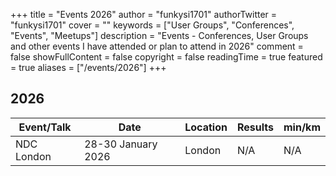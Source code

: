 +++
title = "Events 2026"
author = "funkysi1701"
authorTwitter = "funkysi1701"
cover = ""
keywords = ["User Groups", "Conferences", "Events", "Meetups"]
description = "Events - Conferences, User Groups and other events I have attended or plan to attend in 2026"
comment = false
showFullContent = false
copyright = false
readingTime = true
featured = true
aliases = ["/events/2026"]
+++

## 2026

| Event/Talk | Date                | Location                | Results    | min/km  |
|------------|---------------------|-------------------------|------------|---------|
| NDC London | 28-30 January 2026  | London                  | N/A        | N/A     |

